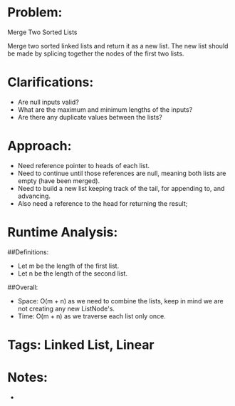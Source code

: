 # Problem:
  Merge Two Sorted Lists
  
  Merge two sorted linked lists and return it as a new list. The new list should be made by splicing together the nodes of the first two lists.
  
# Clarifications:
  - Are null inputs valid?
  - What are the maximum and minimum lengths of the inputs?
  - Are there any duplicate values between the lists?

# Approach:
  - Need reference pointer to heads of each list.
  - Need to continue until those references are null, meaning both lists are empty (have been merged).
  - Need to build a new list keeping track of the tail, for appending to, and advancing.
  - Also need a reference to the head for returning the result;

# Runtime Analysis:
##Definitions:
  - Let m be the length of the first list.
  - Let n be the length of the second list.

##Overall:
  - Space: O(m + n) as we need to combine the lists, keep in mind we are not creating any new ListNode's.
  - Time: O(m + n) as we traverse each list only once.

# Tags: Linked List, Linear

# Notes:
  - 